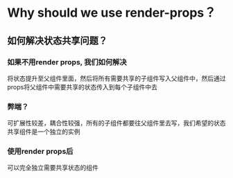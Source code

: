# Why should we use render-props？

## 如何解决状态共享问题？

### 如果不用render props, 我们如何解决

将状态提升至父组件里面，然后将所有需要共享的子组件写入父组件中，然后通过props将父组件中需要共享的状态传入到每个子组件中去

### 弊端？

可扩展性较差，耦合性较强，所有的子组件都要往父组件里去写，我们希望的状态共享组件是一个独立的实例

### 使用render props后

可以完全独立需要共享状态的组件